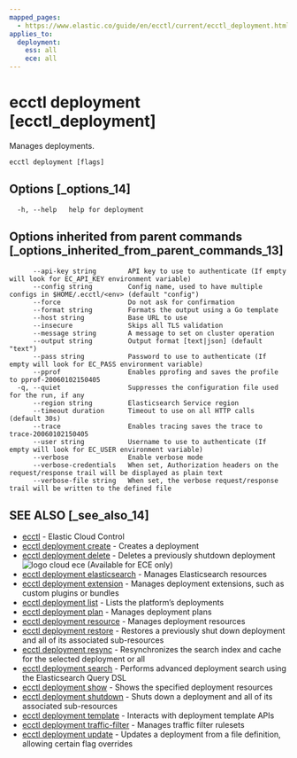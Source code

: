 ```yaml
---
mapped_pages:
  - https://www.elastic.co/guide/en/ecctl/current/ecctl_deployment.html
applies_to:
  deployment:
    ess: all
    ece: all
---
```


# ecctl deployment [ecctl_deployment]

Manages deployments.

```
ecctl deployment [flags]
```


## Options [_options_14]

```
  -h, --help   help for deployment
```


## Options inherited from parent commands [_options_inherited_from_parent_commands_13]

```
      --api-key string        API key to use to authenticate (If empty will look for EC_API_KEY environment variable)
      --config string         Config name, used to have multiple configs in $HOME/.ecctl/<env> (default "config")
      --force                 Do not ask for confirmation
      --format string         Formats the output using a Go template
      --host string           Base URL to use
      --insecure              Skips all TLS validation
      --message string        A message to set on cluster operation
      --output string         Output format [text|json] (default "text")
      --pass string           Password to use to authenticate (If empty will look for EC_PASS environment variable)
      --pprof                 Enables pprofing and saves the profile to pprof-20060102150405
  -q, --quiet                 Suppresses the configuration file used for the run, if any
      --region string         Elasticsearch Service region
      --timeout duration      Timeout to use on all HTTP calls (default 30s)
      --trace                 Enables tracing saves the trace to trace-20060102150405
      --user string           Username to use to authenticate (If empty will look for EC_USER environment variable)
      --verbose               Enable verbose mode
      --verbose-credentials   When set, Authorization headers on the request/response trail will be displayed as plain text
      --verbose-file string   When set, the verbose request/response trail will be written to the defined file
```


## SEE ALSO [_see_also_14]

* [ecctl](/reference/ecctl.md)	 - Elastic Cloud Control
* [ecctl deployment create](/reference/ecctl_deployment_create.md)	 - Creates a deployment
* [ecctl deployment delete](/reference/ecctl_deployment_delete.md)	 - Deletes a previously shutdown deployment ![logo cloud ece](https://doc-icons.s3.us-east-2.amazonaws.com/logo_cloud_ece.svg "Supported on {{ece}}") (Available for ECE only)
* [ecctl deployment elasticsearch](/reference/ecctl_deployment_elasticsearch.md)	 - Manages Elasticsearch resources
* [ecctl deployment extension](/reference/ecctl_deployment_extension.md)	 - Manages deployment extensions, such as custom plugins or bundles
* [ecctl deployment list](/reference/ecctl_deployment_list.md)	 - Lists the platform’s deployments
* [ecctl deployment plan](/reference/ecctl_deployment_plan.md)	 - Manages deployment plans
* [ecctl deployment resource](/reference/ecctl_deployment_resource.md)	 - Manages deployment resources
* [ecctl deployment restore](/reference/ecctl_deployment_restore.md)	 - Restores a previously shut down deployment and all of its associated sub-resources
* [ecctl deployment resync](/reference/ecctl_deployment_resync.md)	 - Resynchronizes the search index and cache for the selected deployment or all
* [ecctl deployment search](/reference/ecctl_deployment_search.md)	 - Performs advanced deployment search using the Elasticsearch Query DSL
* [ecctl deployment show](/reference/ecctl_deployment_show.md)	 - Shows the specified deployment resources
* [ecctl deployment shutdown](/reference/ecctl_deployment_shutdown.md)	 - Shuts down a deployment and all of its associated sub-resources
* [ecctl deployment template](/reference/ecctl_deployment_template.md)	 - Interacts with deployment template APIs
* [ecctl deployment traffic-filter](/reference/ecctl_deployment_traffic-filter.md)	 - Manages traffic filter rulesets
* [ecctl deployment update](/reference/ecctl_deployment_update.md)	 - Updates a deployment from a file definition, allowing certain flag overrides

